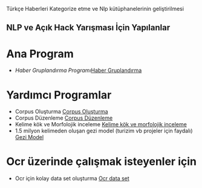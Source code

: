 
Türkçe Haberleri Kategorize etme ve Nlp kütüphanelerinin geliştirilmesi
## NLP ve Açık Hack Yarışması İçin Yapılanlar 
# Ana Program<br/>
- *Haber Gruplandırma Programı*[Haber Gruplandırma](https://github.com/Halil-ibrahim-GUNBULAK/IMAGEPROCESSORS/tree/master/HaberGruplandirmaProgrami)
# Yardımcı Programlar <br/>
- Corpus Oluşturma [Corpus Oluşturma](https://github.com/Halil-ibrahim-GUNBULAK/IMAGEPROCESSORS/tree/master/Corpus_Olusturma)<br/>
- Corpus Düzenleme [Corpus Düzenleme](https://github.com/Halil-ibrahim-GUNBULAK/IMAGEPROCESSORS/tree/master/Corpus_Duzenleme)<br/>
- Kelime kök ve Morfolojik inceleme [Kelime kök ve morfolojik inceleme](https://github.com/Halil-ibrahim-GUNBULAK/IMAGEPROCESSORS/tree/master/Kelime_kok_ve_morfolojik_inceleme)<br/>
- 1.5 milyon kelimeden oluşan gezi model (turizim vb projeler için faydalı) [Gezi Model](https://github.com/Halil-ibrahim-GUNBULAK/IMAGEPROCESSORS/tree/master/gezi_model)<br/>
# Ocr üzerinde çalışmak isteyenler için <br/> 
- Ocr için kolay data set oluşturma [Ocr data set](https://github.com/Halil-ibrahim-GUNBULAK/IMAGEPROCESSORS/tree/master/Ocr_icin_Kolay_dataset_olusturma)<br/>

